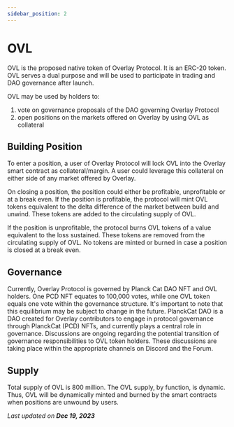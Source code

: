 ```yaml
---
sidebar_position: 2
---
```

# OVL

OVL is the proposed native token of Overlay Protocol. It is an ERC-20 token. OVL serves a dual purpose and will be used to participate in trading and DAO governance after launch.

OVL may be used by holders to:



1. vote on governance proposals of the DAO governing Overlay Protocol
2. open positions on the markets offered on Overlay by using OVL as collateral


## Building Position

To enter a position, a user of Overlay Protocol will lock OVL into the Overlay smart contract as collateral/margin. A user could leverage this collateral on either side of any market offered by Overlay. 

On closing a position, the position could either be profitable, unprofitable or at a break even. If the position is profitable, the protocol will mint OVL tokens equivalent to the delta difference of the market between build and unwind. These tokens are added to the circulating supply of OVL. 

If the position is unprofitable, the protocol burns OVL tokens of a value equivalent to the loss sustained. These tokens are removed from the circulating supply of OVL. No tokens are minted or burned in case a position is closed at a break even.  


## Governance

Currently, Overlay Protocol is governed by Planck Cat DAO NFT and OVL holders. One PCD NFT equates to 100,000 votes, while one OVL token equals one vote within the governance structure. It's important to note that this equilibrium may be subject to change in the future. PlanckCat DAO is a DAO created for Overlay contributors to engage in protocol governance through PlanckCat (PCD) NFTs, and currently plays a central role in governance. Discussions are ongoing regarding the potential transition of governance responsibilities to OVL token holders. These discussions are taking place within the appropriate channels on Discord and the Forum.


## Supply

Total supply of OVL is 800 million. The OVL supply, by function, is dynamic. Thus, OVL will be dynamically minted and burned by the smart contracts when positions are unwound by users.

<p style={{textAlign: 'right'}}>
<em>Last updated on <strong>Dec 19, 2023</strong></em></p>

